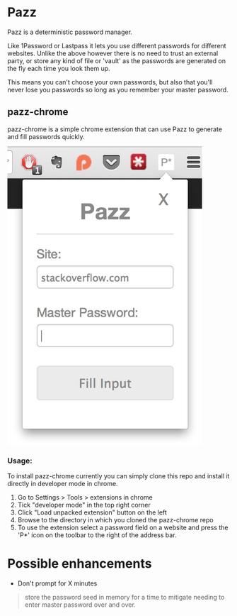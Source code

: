 # Pazz

Pazz is a deterministic password manager.

Like 1Password or Lastpass it lets you use different passwords for different websites. Unlike the above however there is no need to trust an external party, or store any kind of file or 'vault' as the passwords are generated on the fly each time you look them up.

This means you can't choose your own passwords, but also that you'll never lose you passwords so long as you remember your master password.


## pazz-chrome

pazz-chrome is a simple chrome extension that can use Pazz to generate and fill passwords quickly.

![Screenshot](demo.png)

### Usage:

To install pazz-chrome currently you can simply clone this repo and install it directly in developer mode in chrome.

1. Go to Settings > Tools > extensions in chrome
1. Tick "developer mode" in the top right corner
1. Click "Load unpacked extension" button on the left
1. Browse to the directory in which you cloned the pazz-chrome repo
1. To use the extension select a password field on a website and press the 'P*' icon on the toolbar to the right of the address bar.


# Possible enhancements

* Don't prompt for X minutes
 > store the password seed in memory for a time to mitigate needing to enter master password over and over.
